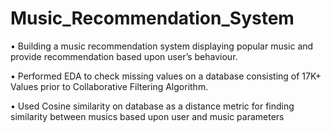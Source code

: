 # Music_Recommendation_System

• Building a music recommendation system displaying popular music and provide recommendation based upon user’s behaviour.

• Performed EDA to check missing values on a database consisting of 17K+ Values prior to Collaborative Filtering Algorithm.

• Used Cosine similarity on database as a distance metric for finding similarity between musics based upon user and music parameters
